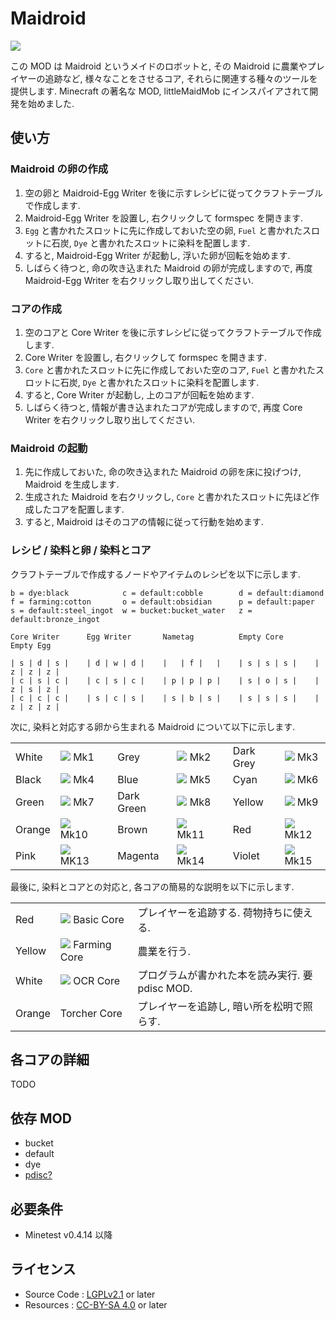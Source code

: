 # Maidroid

<img src=http://i.imgur.com/oWjrLtK.png>

この MOD は Maidroid というメイドのロボットと, その Maidroid に農業やプレイヤーの追跡など, 様々なことをさせるコア, それらに関連する種々のツールを提供します.
Minecraft の著名な MOD, littleMaidMob にインスパイアされて開発を始めました.

## 使い方

### Maidroid の卵の作成

1. 空の卵と Maidroid-Egg Writer を後に示すレシピに従ってクラフトテーブルで作成します.
2. Maidroid-Egg Writer を設置し, 右クリックして formspec を開きます.
3. `Egg` と書かれたスロットに先に作成しておいた空の卵, `Fuel` と書かれたスロットに石炭, `Dye` と書かれたスロットに染料を配置します.
4. すると, Maidroid-Egg Writer が起動し, 浮いた卵が回転を始めます.
5. しばらく待つと, 命の吹き込まれた Maidroid の卵が完成しますので, 再度 Maidroid-Egg Writer を右クリックし取り出してください.

### コアの作成

1. 空のコアと Core Writer を後に示すレシピに従ってクラフトテーブルで作成します.
2. Core Writer を設置し, 右クリックして formspec を開きます.
3. `Core` と書かれたスロットに先に作成しておいた空のコア, `Fuel` と書かれたスロットに石炭, `Dye` と書かれたスロットに染料を配置します.
4. すると, Core Writer が起動し, 上のコアが回転を始めます.
5. しばらく待つと, 情報が書き込まれたコアが完成しますので, 再度 Core Writer を右クリックし取り出してください.

### Maidroid の起動

1. 先に作成しておいた, 命の吹き込まれた Maidroid の卵を床に投げつけ, Maidroid を生成します.
2. 生成された Maidroid を右クリックし, `Core` と書かれたスロットに先ほど作成したコアを配置します.
3. すると, Maidroid はそのコアの情報に従って行動を始めます.

### レシピ / 染料と卵 / 染料とコア

クラフトテーブルで作成するノードやアイテムのレシピを以下に示します.

```
b = dye:black            c = default:cobble        d = default:diamond
f = farming:cotton       o = default:obsidian      p = default:paper
s = default:steel_ingot  w = bucket:bucket_water   z = default:bronze_ingot  

Core Writer      Egg Writer       Nametag          Empty Core       Empty Egg

| s | d | s |    | d | w | d |    |   | f |   |    | s | s | s |    | z | z | z |
| c | s | c |    | c | s | c |    | p | p | p |    | s | o | s |    | z | s | z |
| c | c | c |    | s | c | s |    | s | b | s |    | s | s | s |    | z | z | z |
```

次に, 染料と対応する卵から生まれる Maidroid について以下に示します.

<table>
<tr>
<td>White</td><td><img src=http://i.imgur.com/lsdq79e.png> Mk1</td>
<td></td>
<td>Grey</td><td><img src=http://i.imgur.com/9ffUTjB.png> Mk2</td>
<td></td>
<td>Dark Grey</td><td><img src=http://i.imgur.com/HWtLvqb.png> Mk3</td>
</tr>

<tr>
<td>Black</td><td><img src=http://i.imgur.com/GoHRTRC.png> Mk4</td>
<td></td>
<td>Blue</td><td><img src=http://i.imgur.com/JTZTCS9.png> Mk5</td>
<td></td>
<td>Cyan</td><td><img src=http://i.imgur.com/hHw6mbD.png> Mk6</td>
</tr>

<tr>
<td>Green</td><td><img src=http://i.imgur.com/YdzOgvM.png> Mk7</td>
<td></td>
<td>Dark Green</td><td><img src=http://i.imgur.com/UXB52Ce.png> Mk8</td>
<td></td>
<td>Yellow</td><td><img src=http://i.imgur.com/hcd9vk4.png> Mk9</td>
</tr>

<tr>
<td>Orange</td><td><img src=http://i.imgur.com/6UjS63j.png> Mk10</td>
<td></td>
<td>Brown</td><td><img src=http://i.imgur.com/ayz4uP3.png> Mk11</td>
<td></td>
<td>Red</td><td><img src=http://i.imgur.com/rqknHh7.png> Mk12</td>
</tr>

<tr>
<td>Pink</td><td><img src=http://i.imgur.com/UNALjMo.png> MK13</td>
<td></td>
<td>Magenta</td><td><img src=http://i.imgur.com/iorRtmf.png> Mk14</td>
<td></td>
<td>Violet</td><td><img src=http://i.imgur.com/UX3w1Cx.png> Mk15</td>
</tr>

</table>

最後に, 染料とコアとの対応と, 各コアの簡易的な説明を以下に示します.

<table>
<tr>
<td>Red</td><td><img src=http://i.imgur.com/DlMzSGK.png> Basic Core</td><td>プレイヤーを追跡する. 荷物持ちに使える.</td>
</tr>
<tr>
<td>Yellow</td><td><img src=http://i.imgur.com/ALor72m.png> Farming Core</td><td>農業を行う.</td>
</tr>
<tr>
<td>White</td><td><img src=http://i.imgur.com/ypI2Fs6.png> OCR Core</td><td>プログラムが書かれた本を読み実行. 要 pdisc MOD.</td>
</tr>
<tr>
<td>Orange</td><td>Torcher Core</td><td>プレイヤーを追跡し, 暗い所を松明で照らす.</td>
</tr>
</table>

## 各コアの詳細

TODO

## 依存 MOD

- bucket
- default
- dye
- [pdisc?](https://github.com/HybridDog/pdisc)

## 必要条件

- Minetest v0.4.14 以降

## ライセンス

- Source Code : [LGPLv2.1](https://www.gnu.org/licenses/old-licenses/lgpl-2.1.txt) or later
- Resources : [CC-BY-SA 4.0](https://creativecommons.org/licenses/by-sa/4.0/) or later
